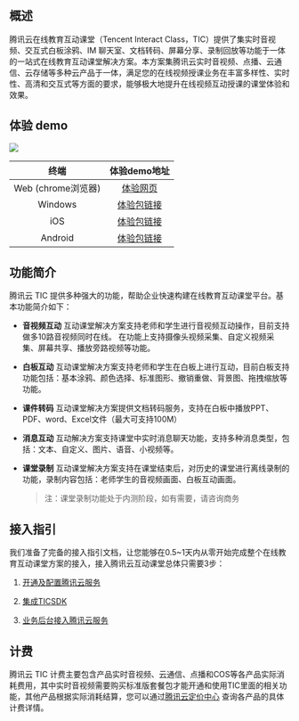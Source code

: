 ## 概述

腾讯云在线教育互动课堂（Tencent Interact Class，TIC）提供了集实时音视频、交互式白板涂鸦、IM 聊天室、文档转码、屏幕分享、录制回放等功能于一体的一站式在线教育互动课堂解决方案。本方案集腾讯云实时音视频、点播、云通信、云存储等多种云产品于一体，满足您的在线视频授课业务在丰富多样性、实时性、高清和交互式等方面的要求，能够极大地提升在线视频互动授课的课堂体验和效果。

## 体验 demo
![](https://main.qcloudimg.com/raw/37daf67e772cf97d32e5511fca8c830c.png)

| 终端        | 体验demo地址  |
| :-------------: | :-----:|
|Web (chrome浏览器) | [体验网页](https://sxb.qcloud.com/web-edu/index.html) |
| Windows | [体验包链接](http://dldir1.qq.com/hudongzhibo/EDU/pc/EDU_PC_DEMO_1.3.0.zip) | 
| iOS     | [体验包链接](https://www.pgyer.com/0WzL) |
| Android | [体验包链接](http://dldir1.qq.com/hudongzhibo/EDU/android/edu_android_1.3.0.apk) | 

## 功能简介

腾讯云 TIC 提供多种强大的功能，帮助企业快速构建在线教育互动课堂平台。基本功能简介如下：

- **音视频互动**
  互动课堂解决方案支持老师和学生进行音视频互动操作，目前支持做多10路音视频同时在线。
  在功能上支持摄像头视频采集、自定义视频采集、屏幕共享、播放旁路视频等功能。

- **白板互动**
  互动课堂解决方案支持老师和学生在白板上进行互动，目前白板支持功能包括：基本涂鸦、颜色选择、标准图形、撤销重做、背景图、拖拽缩放等功能。

- **课件转码**
  互动课堂解决方案提供文档转码服务，支持在白板中播放PPT、PDF、word、Excel文件（最大可支持100M）

- **消息互动**
  互动解决方案支持课堂中实时消息聊天功能，支持多种消息类型，包括：文本、自定义、图片、语音、小视频等。

- **课堂录制**
  互动课堂解决方案支持在课堂结束后，对历史的课堂进行离线录制的功能，录制内容包括：老师学生的音视频画面、白板互动画面。  
  
  > 注：课堂录制功能处于内测阶段，如有需要，请咨询商务

## 接入指引

我们准备了完备的接入指引文档，让您能够在0.5~1天内从零开始完成整个在线教育互动课堂方案的接入，接入腾讯云互动课堂总体只需要3步：

1. [开通及配置腾讯云服务](https://github.com/zhaoyang21cn/edu_project/blob/master/%E6%8E%A5%E5%85%A5%E6%8C%87%E5%BC%95%E6%96%87%E6%A1%A3/%E5%BC%80%E9%80%9A%E5%92%8C%E9%85%8D%E7%BD%AE%E8%85%BE%E8%AE%AF%E4%BA%91%E6%9C%8D%E5%8A%A1.md)

2. [集成TICSDK](https://github.com/zhaoyang21cn/edu_project/blob/master/%E6%8E%A5%E5%85%A5%E6%8C%87%E5%BC%95%E6%96%87%E6%A1%A3/%E9%9B%86%E6%88%90TICSDK.md)

3. [业务后台接入腾讯云服务](https://github.com/zhaoyang21cn/edu_project/blob/master/%E6%8E%A5%E5%85%A5%E6%8C%87%E5%BC%95%E6%96%87%E6%A1%A3/%E4%B8%9A%E5%8A%A1%E5%90%8E%E5%8F%B0%E6%8E%A5%E5%85%A5%E8%85%BE%E8%AE%AF%E4%BA%91%E6%9C%8D%E5%8A%A1.md)

## 计费                                         

腾讯云 TIC 计费主要包含产品实时音视频、云通信、点播和COS等各产品实际消耗费用，其中实时音视频需要购买标准版套餐包才能开通和使用TIC里面的相关功能，其他产品根据实际消耗结算，您可以通过[腾讯云定价中心](https://buy.cloud.tencent.com/price) 查询各产品的具体计费详情。

